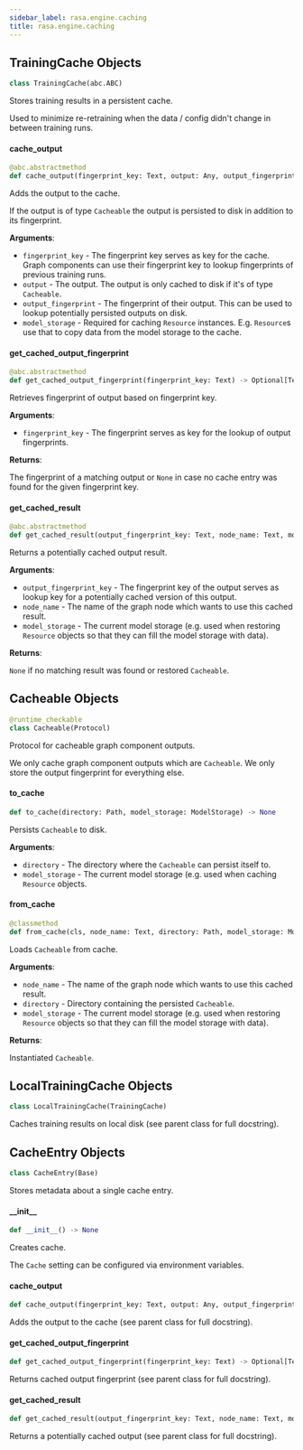```yaml
---
sidebar_label: rasa.engine.caching
title: rasa.engine.caching
---
```

## TrainingCache Objects

```python
class TrainingCache(abc.ABC)
```

Stores training results in a persistent cache.

Used to minimize re-retraining when the data / config didn&#x27;t change in between
training runs.

#### cache\_output

```python
@abc.abstractmethod
def cache_output(fingerprint_key: Text, output: Any, output_fingerprint: Text, model_storage: ModelStorage) -> None
```

Adds the output to the cache.

If the output is of type `Cacheable` the output is persisted to disk in addition
to its fingerprint.

**Arguments**:

- `fingerprint_key` - The fingerprint key serves as key for the cache. Graph
  components can use their fingerprint key to lookup fingerprints of
  previous training runs.
- `output` - The output. The output is only cached to disk if it&#x27;s of type
  `Cacheable`.
- `output_fingerprint` - The fingerprint of their output. This can be used
  to lookup potentially persisted outputs on disk.
- `model_storage` - Required for caching `Resource` instances. E.g. `Resource`s
  use that to copy data from the model storage to the cache.

#### get\_cached\_output\_fingerprint

```python
@abc.abstractmethod
def get_cached_output_fingerprint(fingerprint_key: Text) -> Optional[Text]
```

Retrieves fingerprint of output based on fingerprint key.

**Arguments**:

- `fingerprint_key` - The fingerprint serves as key for the lookup of output
  fingerprints.
  

**Returns**:

  The fingerprint of a matching output or `None` in case no cache entry was
  found for the given fingerprint key.

#### get\_cached\_result

```python
@abc.abstractmethod
def get_cached_result(output_fingerprint_key: Text, node_name: Text, model_storage: ModelStorage) -> Optional[Cacheable]
```

Returns a potentially cached output result.

**Arguments**:

- `output_fingerprint_key` - The fingerprint key of the output serves as lookup
  key for a potentially cached version of this output.
- `node_name` - The name of the graph node which wants to use this cached result.
- `model_storage` - The current model storage (e.g. used when restoring
  `Resource` objects so that they can fill the model storage with data).
  

**Returns**:

  `None` if no matching result was found or restored `Cacheable`.

## Cacheable Objects

```python
@runtime_checkable
class Cacheable(Protocol)
```

Protocol for cacheable graph component outputs.

We only cache graph component outputs which are `Cacheable`. We only store the
output fingerprint for everything else.

#### to\_cache

```python
def to_cache(directory: Path, model_storage: ModelStorage) -> None
```

Persists `Cacheable` to disk.

**Arguments**:

- `directory` - The directory where the `Cacheable` can persist itself to.
- `model_storage` - The current model storage (e.g. used when caching `Resource`
  objects.

#### from\_cache

```python
@classmethod
def from_cache(cls, node_name: Text, directory: Path, model_storage: ModelStorage) -> Cacheable
```

Loads `Cacheable` from cache.

**Arguments**:

- `node_name` - The name of the graph node which wants to use this cached result.
- `directory` - Directory containing the persisted `Cacheable`.
- `model_storage` - The current model storage (e.g. used when restoring
  `Resource` objects so that they can fill the model storage with data).
  

**Returns**:

  Instantiated `Cacheable`.

## LocalTrainingCache Objects

```python
class LocalTrainingCache(TrainingCache)
```

Caches training results on local disk (see parent class for full docstring).

## CacheEntry Objects

```python
class CacheEntry(Base)
```

Stores metadata about a single cache entry.

#### \_\_init\_\_

```python
def __init__() -> None
```

Creates cache.

The `Cache` setting can be configured via environment variables.

#### cache\_output

```python
def cache_output(fingerprint_key: Text, output: Any, output_fingerprint: Text, model_storage: ModelStorage) -> None
```

Adds the output to the cache (see parent class for full docstring).

#### get\_cached\_output\_fingerprint

```python
def get_cached_output_fingerprint(fingerprint_key: Text) -> Optional[Text]
```

Returns cached output fingerprint (see parent class for full docstring).

#### get\_cached\_result

```python
def get_cached_result(output_fingerprint_key: Text, node_name: Text, model_storage: ModelStorage) -> Optional[Cacheable]
```

Returns a potentially cached output (see parent class for full docstring).

